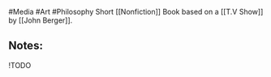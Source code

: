 #Media #Art #Philosophy 
Short [[Nonfiction]] Book based on a [[T.V Show]] by [[John Berger]].
## Notes:
!TODO